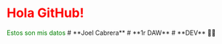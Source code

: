 <h1>
<span style="color: red;">Hola GitHub!</span>
</h1>
<span style="color: green;">Estos son mis datos</span>
# **Joel Cabrera**
# **1r DAW**
# **DEV** 👨‍💻
